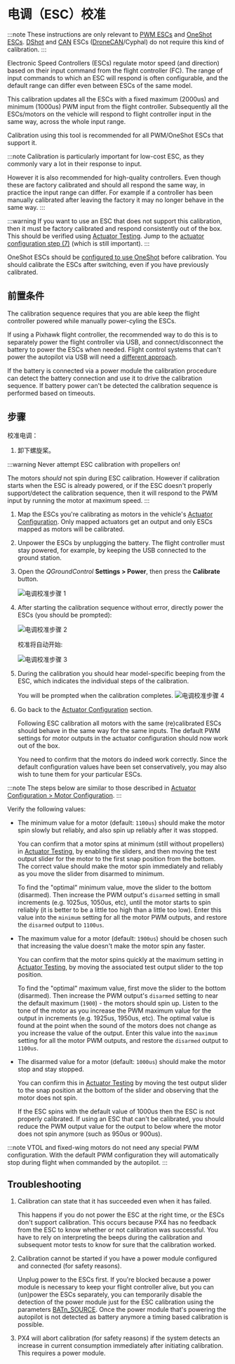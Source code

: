 # 电调（ESC）校准

:::note
These instructions are only relevant to [PWM ESCs](../peripherals/pwm_escs_and_servo.md) and [OneShot ESCs](../peripherals/oneshot.md). [DShot](../peripherals/dshot.md) and [CAN](../can/README.md) ESCs ([DroneCAN](../dronecan/escs.md)/Cyphal) do not require this kind of calibration. :::

Electronic Speed Controllers (ESCs) regulate motor speed (and direction) based on their input command from the flight controller (FC). The range of input commands to which an ESC will respond is often configurable, and the default range can differ even between ESCs of the same model.

This calibration updates all the ESCs with a fixed maximum (2000us) and minimum (1000us) PWM input from the flight controller. Subsequently all the ESCs/motors on the vehicle will respond to flight controller input in the same way, across the whole input range.

Calibration using this tool is recommended for all PWM/OneShot ESCs that support it.

:::note
Calibration is particularly important for low-cost ESC, as they commonly vary a lot in their response to input.

However it is also recommended for high-quality controllers. Even though these are factory calibrated and should all respond the same way, in practice the input range can differ. For example if a controller has been manually calibrated after leaving the factory it may no longer behave in the same way. :::

:::warning
If you want to use an ESC that does not support this calibration, then it must be factory calibrated and respond consistently out of the box. This should be verified using [Actuator Testing](../config/actuators.md#actuator-testing). Jump to the [actuator configuration step (7)](#actuatorconfig_step) (which is still important). :::

OneShot ESCs should be [configured to use OneShot](../peripherals/oneshot.md#px4-configuration) before calibration. You should calibrate the ESCs after switching, even if you have previously calibrated.


## 前置条件

The calibration sequence requires that you are able keep the flight controller powered while manually power-cyling the ESCs.

If using a Pixhawk flight controller, the recommended way to do this is to separately power the flight controller via USB, and connect/disconnect the battery to power the ESCs when needed. Flight control systems that can't power the autopilot via USB will need a [different approach](#problem_power_module).

If the battery is connected via a power module the calibration procedure can detect the battery connection and use it to drive the calibration sequence. If battery power can't be detected the calibration sequence is performed based on timeouts.


## 步骤

校准电调：

1. 卸下螺旋桨。

:::warning
Never attempt ESC calibration with propellers on!

   The motors _should_ not spin during ESC calibration. However if calibration starts when the ESC is already powered, or if the ESC doesn't properly support/detect the calibration sequence, then it will respond to the PWM input by running the motor at maximum speed. :::

1. Map the ESCs you're calibrating as motors in the vehicle's [Actuator Configuration](../config/actuators.md). Only mapped actuators get an output and only ESCs mapped as motors will be calibrated.

1. Unpower the ESCs by unplugging the battery. The flight controller must stay powered, for example, by keeping the USB connected to the ground station.

1. Open the *QGroundControl* **Settings > Power**, then press the **Calibrate** button.

   ![电调校准步骤 1](../../assets/qgc/setup/esc/qgc_esc_calibration.png)

1. After starting the calibration sequence without error, directly power the ESCs (you should be prompted):

   ![电调校准步骤 2](../../assets/qgc/setup/esc/esc_calibration_step_2.png)

   校准将自动开始:

   ![电调校准步骤 3](../../assets/qgc/setup/esc/esc_calibration_step_3.png)

1. During the calibration you should hear model-specific beeping from the ESC, which indicates the individual steps of the calibration.

   You will be prompted when the calibration completes.<a id="actuatorconfig_step"></a>
   ![电调校准步骤 4](../../assets/qgc/setup/esc/esc_calibration_step_4.png)

1. Go back to the [Actuator Configuration](../config/actuators.md) section.

   Following ESC calibration all motors with the same (re)calibrated ESCs should behave in the same way for the same inputs. The default PWM settings for motor outputs in the actuator configuration should now work out of the box.

   You need to confirm that the motors do indeed work correctly. Since the default configuration values have been set conservatively, you may also wish to tune them for your particular ESCs.

:::note
The steps below are similar to those described in [Actuator Configuration > Motor Configuration](../config/actuators.md#motor-configuration). :::

   Verify the following values:

   - The minimum value for a motor (default: `1100us`) should make the motor spin slowly but reliably, and also spin up reliably after it was stopped.

     You can confirm that a motor spins at minimum (still without propellers) in [Actuator Testing](../config/actuators.md#actuator-testing), by enabling the sliders, and then moving the test output slider for the motor to the first snap position from the bottom. The correct value should make the motor spin immediately and reliably as you move the slider from disarmed to minimum.

     To find the "optimal" minimum value, move the slider to the bottom (disarmed). Then increase the PWM output's `disarmed` setting in small increments (e.g. 1025us, 1050us, etc), until the motor starts to spin reliably (it is better to be a little too high than a little too low). Enter this value into the `minimum` setting for all the motor PWM outputs, and restore the `disarmed` output to `1100us`.

   - The maximum value for a motor (default: `1900us`) should be chosen such that increasing the value doesn't make the motor spin any faster.

     You can confirm that the motor spins quickly at the maximum setting in [Actuator Testing](../config/actuators.md#actuator-testing), by moving the associated test output slider to the top position.

     To find the "optimal" maximum value, first move the slider to the bottom (disarmed). Then increase the PWM output's `disarmed` setting to near the default maximum (`1900`) - the motors should spin up. Listen to the tone of the motor as you increase the PWM maximum value for the output in increments (e.g. 1925us, 1950us, etc). The optimal value is found at the point when the sound of the motors does not change as you increase the value of the output. Enter this value into the `maximum` setting for all the motor PWM outputs, and restore the `disarmed` output to `1100us`.

   - The disarmed value for a motor (default: `1000us`) should make the motor stop and stay stopped.

     You can confirm this in [Actuator Testing](../config/actuators.md#actuator-testing) by moving the test output slider to the snap position at the bottom of the slider and observing that the motor does not spin.

     If the ESC spins with the default value of 1000us then the ESC is not properly calibrated. If using an ESC that can't be calibrated, you should reduce the PWM output value for the output to below where the motor does not spin anymore (such as 950us or 900us).

   :::note
VTOL and fixed-wing motors do not need any special PWM configuration.
With the default PWM configuration they will automatically stop during flight when commanded by the autopilot.
:::

## Troubleshooting

1. Calibration can state that it has succeeded even when it has failed.

   This happens if you do not power the ESC at the right time, or the ESCs don't support calibration. This occurs because PX4 has no feedback from the ESC to know whether or not calibration was successful. You have to rely on interpreting the beeps during the calibration and subsequent motor tests to know for sure that the calibration worked.

   <a id="problem_power_module"></a>

1. Calibration cannot be started if you have a power module configured and connected (for safety reasons).

   Unplug power to the ESCs first. If you're blocked because a power module is necessary to keep your flight controller alive, but you can (un)power the ESCs separately, you can temporarily disable the detection of the power module just for the ESC calibration using the parameters [BATn_SOURCE](../advanced_config/parameter_reference.md#BAT1_SOURCE). Once the power module that's powering the autopilot is not detected as battery anymore a timing based calibration is possible.

1. PX4 will abort calibration (for safety reasons) if the system detects an increase in current consumption immediately after initiating calibration. This requires a power module.
